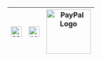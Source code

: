 |[<img src="https://cdn-images-1.medium.com/fit/c/60/60/1*8I-HPL0bfoIzGied-dzOvA.png" alt="Medium Logo" width="24">](https://medium.com/@vadimdez) | [<img src="https://static-exp1.licdn.com/sc/h/2if24wp7oqlodqdlgei1n1520" alt="LinkedIn Logo" width="24">](https://www.linkedin.com/in/yatsyuk/) | [<img src="https://www.paypalobjects.com/webstatic/mktg/Logo/pp-logo-100px.png" alt="PayPal Logo" width="100">](http://paypal.me/vadimdez) |
|---|---|--|
